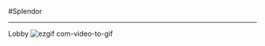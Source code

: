 #Splendor

---
Lobby
![ezgif com-video-to-gif](https://github.com/minhvvan/SteamTest/assets/59609086/febecc3d-1262-4e0d-83d0-98ed6a01cfc4)
